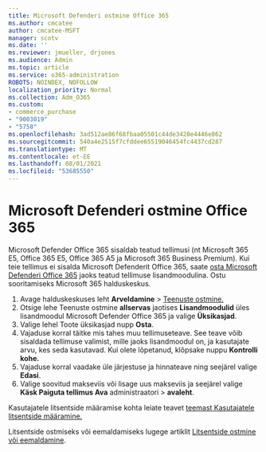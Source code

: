 ```yaml
---
title: Microsoft Defenderi ostmine Office 365
ms.author: cmcatee
author: cmcatee-MSFT
manager: scotv
ms.date: ''
ms.reviewer: jmueller, drjones
ms.audience: Admin
ms.topic: article
ms.service: o365-administration
ROBOTS: NOINDEX, NOFOLLOW
localization_priority: Normal
ms.collection: Adm_O365
ms.custom:
- commerce_purchase
- "9003019"
- "5758"
ms.openlocfilehash: 3ad512ae86f68fbaa05501c44de3428e4446e862
ms.sourcegitcommit: 540a4e2515f7cfddee65519046454fc4437cd287
ms.translationtype: MT
ms.contentlocale: et-EE
ms.lasthandoff: 08/01/2021
ms.locfileid: "53685550"
---
```

# <a name="purchase-microsoft-defender-for-office-365"></a>Microsoft Defenderi ostmine Office 365

Microsoft Defender Office 365 sisaldab teatud tellimusi (nt Microsoft 365 E5, Office 365 E5, Office 365 A5 ja Microsoft 365 Business Premium). Kui teie tellimus ei sisalda Microsoft Defenderit Office 365, saate [osta Microsoft Defenderi Office 365](/microsoft-365/security/office-365-security/office-365-atp) jaoks teatud tellimuse lisandmoodulina. Ostu sooritamiseks Microsoft 365 halduskeskus.

1. Avage halduskeskuses leht **Arveldamine**  >  [Teenuste ostmine.](https://go.microsoft.com/fwlink/p/?linkid=868433)
2. Otsige lehe Teenuste ostmine **allservas** jaotises **Lisandmoodulid** üles lisandmoodul Microsoft Defender Office 365 ja valige **Üksikasjad**.
3. Valige lehel Toote üksikasjad nupp **Osta**.
4. Vajaduse korral täitke mis tahes muu tellimuseteave. See teave võib sisaldada tellimuse valimist, mille jaoks lisandmoodul on, ja kasutajate arvu, kes seda kasutavad. Kui olete lõpetanud, klõpsake nuppu **Kontrolli kohe.**
5. Vajaduse korral vaadake üle järjestuse ja hinnateave ning seejärel valige **Edasi**.
6. Valige soovitud makseviis või lisage uus makseviis ja seejärel valige **Käsk Paiguta tellimus Ava** administraatori  >  **avaleht**.

Kasutajatele litsentside määramise kohta leiate teavet [teemast Kasutajatele litsentside määramine.](/microsoft-365/admin/manage/assign-licenses-to-users)

Litsentside ostmiseks või eemaldamiseks lugege artiklit [Litsentside ostmine või eemaldamine](/microsoft-365/commerce/licenses/buy-licenses#buy-or-remove-licenses-for-your-business-subscription).